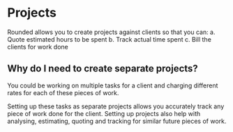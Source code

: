 # Projects    

Rounded allows you to create projects against clients so that you can:
a. Quote estimated hours to be spent
b. Track actual time spent
c. Bill the clients for work done


## Why do I need to create separate projects?

You could be working on multiple tasks for a client and charging different rates for each of these pieces of work. 

Setting up these tasks as separate projects allows you accurately track any piece of work done for the client. Setting up projects also help with analysing, estimating, quoting and tracking for similar future pieces of work. 

